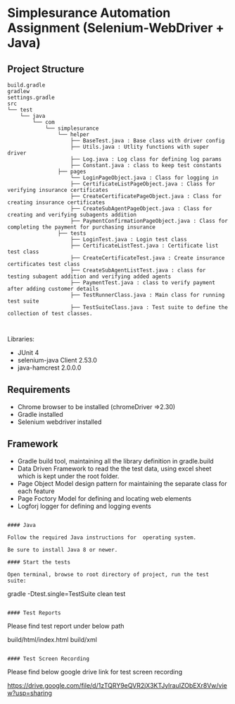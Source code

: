 
# Simplesurance Automation Assignment (Selenium-WebDriver + Java)

## Project Structure

```
build.gradle
gradlew
settings.gradle
src
└── test
    └── java
        └── com
            └── simplesurance
                └── helper
                    ├── BaseTest.java : Base class with driver config
                    ├── Utils.java : Utlity functions with super driver
                    ├── Log.java : Log class for defining log params
                    ├── Constant.java : class to keep test constants
                ├── pages   
                    └── LoginPageObject.java : Class for logging in
                    ├── CertificateListPageObject.java : Class for verifying insurance certificates
                    ├── CreateCertificatePageObject.java : Class for creating insurance certificates
                    ├── CreateSubAgentPageObject.java : Class for creating and verifying subagents addition
                    ├── PaymentConfirmationPageObject.java : Class for completing the payment for purchasing insurance
                ├── tests
                    ├── LoginTest.java : Login test class 
                    ├── CertificateListTest.java : Certificate list test class
                    ├── CreateCertificateTest.java : Create insurance certificates test class
                    ├── CreateSubAgentListTest.java : class for testing subagent addition and verifying added agents
                    ├── PaymentTest.java : class to verify payment after adding customer details
                    ├── TestRunnerClass.java : Main class for running test suite
                    ├── TestSuiteClass.java : Test suite to define the collection of test classes.
                    
                    
```

Libraries:

- JUnit 4
- selenium-java Client 2.53.0
- java-hamcrest 2.0.0.0



## Requirements

- Chrome browser to be installed (chromeDriver =>2.30)
- Gradle installed
- Selenium webdriver installed

## Framework
 - Gradle build tool, maintaining all the library definition in gradle.build 
 - Data Driven Framework to read the the test data, using excel sheet which is kept under the root folder.
 - Page Object Model design pattern for maintaining the separate class for each feature
 - Page Foctory Model for defining and locating web elements
 - Logforj logger for defining and logging events

```

#### Java

Follow the required Java instructions for  operating system.

Be sure to install Java 8 or newer.

#### Start the tests

Open terminal, browse to root directory of project, run the test suite:

```
gradle -Dtest.single=TestSuite clean test
```

#### Test Reports

```
Please find test report under below path 

build/html/index.html
build/xml
```

#### Test Screen Recording

```
Please find below google drive link for test screen recording

https://drive.google.com/file/d/1zTQRY9eQVR2jX3KTJylrauIZObEXr8Vw/view?usp=sharing

